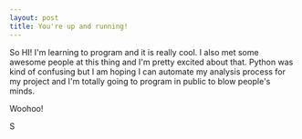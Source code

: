 ```yaml
---
layout: post
title: You're up and running!
---
```


So HI! I'm learning to program and it is really cool. I also met some 
awesome people at this thing and I'm pretty excited about that. Python was 
kind of confusing but I am hoping I can automate my analysis process for my 
project and I'm totally going to program in public to blow people's minds.

Woohoo!

S
